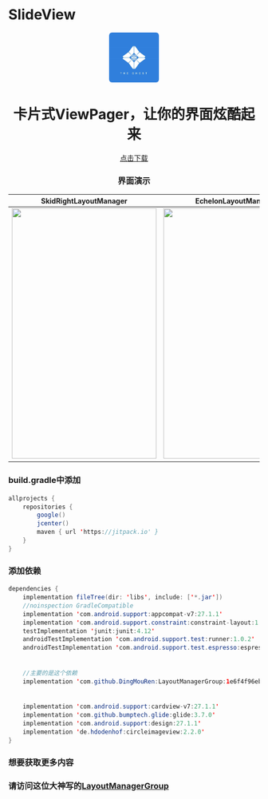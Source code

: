 # SlideView
<div align="center"> 
  
  <img src="https://github.com/wanghao15536870732/SlideView/blob/master/dage.png" height="100px" width="100px"/>
  
 
<h1>  卡片式ViewPager，让你的界面炫酷起来 </h1> 

<a href="https://github.com/wanghao15536870732/SlideView/blob/master/app-release.apk?raw=true">点击下载</a>
</br>

### 界面演示
|SkidRightLayoutManager|EchelonLayoutManager|SlideLayoutManager|
|:--:|:--:|:--:|
|<div align="center"> <img src="https://github.com/wanghao15536870732/SlideView/blob/master/1.gif" height="502px" width="290px"/> |<div align="center"> <img src="https://github.com/wanghao15536870732/SlideView/blob/master/2.gif" height="502px" width="290px"/>|<div align="center"> <img src="https://github.com/wanghao15536870732/SlideView/blob/master/3.gif" height="502px" width="290px"/>|

</div>

### build.gradle中添加
```java
allprojects {
    repositories {
        google()
        jcenter()
        maven { url 'https://jitpack.io' }
    }
}
```
### 添加依赖
```java
dependencies {
    implementation fileTree(dir: 'libs', include: ['*.jar'])
    //noinspection GradleCompatible
    implementation 'com.android.support:appcompat-v7:27.1.1'
    implementation 'com.android.support.constraint:constraint-layout:1.1.1'
    testImplementation 'junit:junit:4.12'
    androidTestImplementation 'com.android.support.test:runner:1.0.2'
    androidTestImplementation 'com.android.support.test.espresso:espresso-core:3.0.2'
    
    
    //主要的是这个依赖
    implementation 'com.github.DingMouRen:LayoutManagerGroup:1e6f4f96eb'
    
    
    implementation 'com.android.support:cardview-v7:27.1.1'
    implementation 'com.github.bumptech.glide:glide:3.7.0'
    implementation 'com.android.support:design:27.1.1'
    implementation 'de.hdodenhof:circleimageview:2.2.0'
}
```
###  想要获取更多内容
### 请访问这位大神写的[LayoutManagerGroup](https://github.com/DingMouRen/LayoutManagerGroup)
